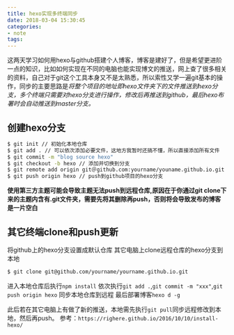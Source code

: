 ```yaml
---
title: hexo实现多终端同步
date: 2018-03-04 15:30:45
categories:
- note
tags:
---
```

这两天学习如何用hexo与github搭建个人博客，博客是建好了，但是希望更进阶一点的知识，比如如何实现在不同的电脑也能实现博文的推送，网上查了很多相关的资料，自己对于git这个工具本身又不是太熟悉，所以索性又学一遍git基本的操作，同步的主要思路是*将整个项目的地址即hexo文件夹下的文件推送到hexo分支，多个终端只需要对hexo分支进行操作，修改后再推送到github，最后hexo布署时会自动推送到master分支。*

## 创建hexo分支
```bash
$ git init // 初始化本地仓库
$ git add . // 可以依次添加必要文件，这地方我暂时还搞不懂，所以直接添加所有文件
$ git commit -m "blog source hexo"
$ git checkout -b hexo // 添加并切换到分支
$ git remote add origin git＠github.com:yourname/youname.github.io.git //将本地与github项目对接
$ git push origin hexo // push到github项目的hexo分支
```

**使用第三方主题可能会导致主题无法push到远程仓库,原因在于你通过git clone下来的主题内含有.git文件夹，需要先将其删除再push，否则将会导致发布的博客是一片空白**

## 其它终端clone和push更新
将github上的hexo分支设置成默认仓库
其它电脑上clone远程仓库的hexo分支到本地
```bash
$ git clone git@github.com/yourname/yourname.github.io.git
```
进入本地仓库后执行`npm install`
依次执行`git add .`,`git commit -m "xxx"`,`git push origin hexo` 同步本地仓库到远程
最后部署博客`hexo d -g`

此后若在其它电脑上有做了新的推送，本地需先执行`git pull`同步远程修改到本地，然后再push。
参考：`https://righere.github.io/2016/10/10/install-hexo/`
